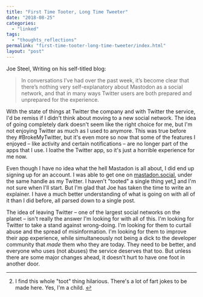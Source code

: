 ```yaml
---
title: "First Time Tooter, Long Time Tweeter"
date: "2018-08-25"
categories: 
  - "linked"
tags: 
  - "thoughts_reflections"
permalink: "first-time-tooter-long-time-tweeter/index.html"
layout: "post"
---
```


Joe Steel, Writing on his self-titled blog:

> In conversations I’ve had over the past week, it’s become clear that there’s nothing very self-explanatory about Mastodon as a social network, and that in many ways Twitter users are both prepared and unprepared for the experience.

With the state of things at Twitter the company and with Twitter the service, I'd be remiss if I didn't think about moving to a new social network. The idea of going completely dark doesn't seem like the right choice for me, but I'm not enjoying Twitter as much as I used to anymore. This was true before they #BrokeMyTwitter, but it's even more so now that some of the features I enjoyed – like activity and certain notifications – are no longer part of the apps that I use. I loathe the Twitter app, so it's just a horrible experience for me now.

Even though I have no idea what the hell Mastadon is all about, I did end up signing up for an account. I was able to get one on [mastadon.social](https://mastodon.social/), under the same handle as my Twitter. I haven't "tooted" a single thing yet,[1](#fn-1418-giggle) and I'm not sure when I'll start. But I'm glad that Joe has taken the time to write an explainer. I have a much better understanding of what is going on with all of it than I did before, all parsed down to a single post.

The idea of leaving Twitter – one of the largest social networks on the planet – isn't really the answer I'm looking for with all of this. I'm looking for Twitter to take a stand against wrong-doing. I'm looking for them to curtail abuse and the spread of misinformation. I'm looking for them to improve their app experience, while simultaneously not being a dick to the developer community that _made_ them who they are today. They need to be better, and everyone who uses (not abuses) the service deserves that too. But unless there are some major changes ahead, it doesn't hurt to have one foot in another door.

* * *

2. I find this whole "toot" thing hilarious. There's a lot of fart jokes to be made here. Yes, I'm a child. [↩](#fnref-1418-giggle)
